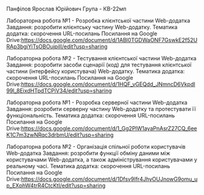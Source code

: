 Панфілов Ярослав Юрійович Група - КВ-22мп 

Лабораторна робота №1 - Розробка клієнтської частини Web-додатка 
Завдання: розробити клієнтську частину Web-додатку. Тематика додатка: скорочення URL-посилань 
Посилання на Google Drive:https://docs.google.com/document/d/1ABl0TGDWaONF7GswkE2f52URAp3bgiYiTsOBOujpilI/edit?usp=sharing

Лабораторна робота №2 - Тестування клієнтської частини Web-додатка 
Завдання: розробити засоби сценарії (код) для тестування клієнтської частини (інтерфейсу користувача) Web-додатку. Тематика додатка: скорочення URL-посилань 
Посилання на Google Drive:https://docs.google.com/document/d/1HQF_vGEQdd_JNmncD6VkpdI99l_8EixdHTpdTCPiV34/edit?usp=sharing

Лабораторна робота №1 - Розробка серверної частини Web-додатка
Завдання: розробити серверну частину Web-додатку та протестувати її функціональність. Тематика додатка: скорочення URL-посилань 
Посилання на Google Drive:https://docs.google.com/document/d/1_Gg2PlW1ayaPnAsrZ27CQ_6eeK1C7m3zwNRqc3drbmU/edit?usp=sharing

Лабораторна робота №2 - Організація спільної роботи користувачів Web-додатка
Завдання: розробити функції обміну даними між користувачами Web-додатка, а також адміністрування користувачами у реальному часі. Тематика додатка: скорочення URL-посилань 
Посилання на Google Drive:https://docs.google.com/document/d/1Dfsv9Ifr4JhyOUJnowG9omu_up_EXphW4trR4CtcKtI/edit?usp=sharing

